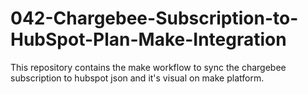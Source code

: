 # 042-Chargebee-Subscription-to-HubSpot-Plan-Make-Integration
This repository contains the make workflow to sync the chargebee subscription to hubspot json and it's visual on make platform.
